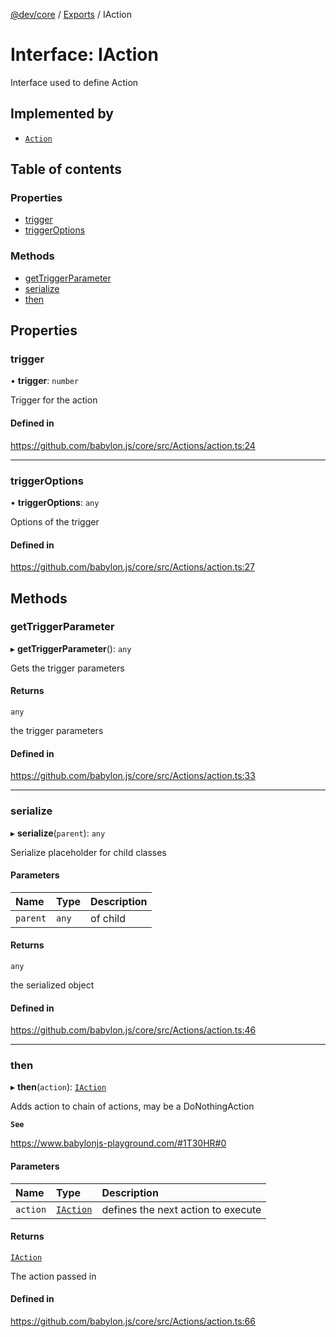 [@dev/core](../README.md) / [Exports](../modules.md) / IAction

# Interface: IAction

Interface used to define Action

## Implemented by

- [`Action`](../classes/Action.md)

## Table of contents

### Properties

- [trigger](IAction.md#trigger)
- [triggerOptions](IAction.md#triggeroptions)

### Methods

- [getTriggerParameter](IAction.md#gettriggerparameter)
- [serialize](IAction.md#serialize)
- [then](IAction.md#then)

## Properties

### trigger

• **trigger**: `number`

Trigger for the action

#### Defined in

https://github.com/babylon.js/core/src/Actions/action.ts:24

___

### triggerOptions

• **triggerOptions**: `any`

Options of the trigger

#### Defined in

https://github.com/babylon.js/core/src/Actions/action.ts:27

## Methods

### getTriggerParameter

▸ **getTriggerParameter**(): `any`

Gets the trigger parameters

#### Returns

`any`

the trigger parameters

#### Defined in

https://github.com/babylon.js/core/src/Actions/action.ts:33

___

### serialize

▸ **serialize**(`parent`): `any`

Serialize placeholder for child classes

#### Parameters

| Name | Type | Description |
| :------ | :------ | :------ |
| `parent` | `any` | of child |

#### Returns

`any`

the serialized object

#### Defined in

https://github.com/babylon.js/core/src/Actions/action.ts:46

___

### then

▸ **then**(`action`): [`IAction`](IAction.md)

Adds action to chain of actions, may be a DoNothingAction

**`See`**

https://www.babylonjs-playground.com/#1T30HR#0

#### Parameters

| Name | Type | Description |
| :------ | :------ | :------ |
| `action` | [`IAction`](IAction.md) | defines the next action to execute |

#### Returns

[`IAction`](IAction.md)

The action passed in

#### Defined in

https://github.com/babylon.js/core/src/Actions/action.ts:66
